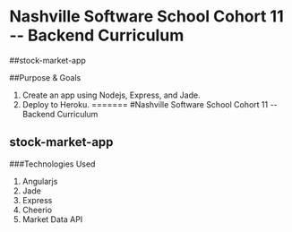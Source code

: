 
# Nashville Software School Cohort 11 -- Backend Curriculum

##stock-market-app

##Purpose & Goals

1. Create an app using Nodejs, Express, and Jade.
2. Deploy to Heroku.
=======
#Nashville Software School Cohort 11 -- Backend Curriculum

## stock-market-app

###Technologies Used

1. Angularjs
2. Jade
3. Express
4. Cheerio
5. Market Data API

